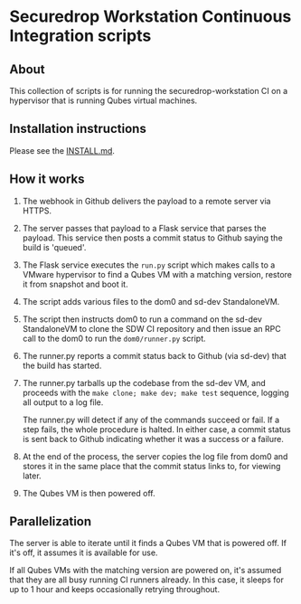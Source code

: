 # Securedrop Workstation Continuous Integration scripts

## About

This collection of scripts is for running the securedrop-workstation CI on a hypervisor that is
running Qubes virtual machines.

## Installation instructions

Please see the [INSTALL.md](INSTALL.md).

## How it works

1. The webhook in Github delivers the payload to a remote server via HTTPS.

2. The server passes that payload to a Flask service that parses the payload. This service
   then posts a commit status to Github saying the build is 'queued'.

3. The Flask service executes the `run.py` script which makes calls to a VMware hypervisor
   to find a Qubes VM with a matching version, restore it from snapshot and boot it.

4. The script adds various files to the dom0 and sd-dev StandaloneVM.

5. The script then instructs dom0 to run a command on the sd-dev StandaloneVM to clone the
   SDW CI repository and then issue an RPC call to the dom0 to run the `dom0/runner.py`
   script.

6. The runner.py reports a commit status back to Github (via sd-dev) that the build has started.

7. The runner.py tarballs up the codebase from the sd-dev VM, and proceeds with the
   `make clone; make dev; make test` sequence, logging all output to a log file.

   The runner.py will detect if any of the commands succeed or fail. If a step fails, the
   whole procedure is halted. In either case, a commit status is sent back to Github indicating
   whether it was a success or a failure.

8. At the end of the process, the server copies the log file from dom0 and stores it in the
   same place that the commit status links to, for viewing later.

9. The Qubes VM is then powered off.

## Parallelization

The server is able to iterate until it finds a Qubes VM that is powered off. If it's off, it
assumes it is available for use.

If all Qubes VMs with the matching version are powered on, it's assumed that they are all busy
running CI runners already. In this case, it sleeps for up to 1 hour and keeps occasionally
retrying throughout.

